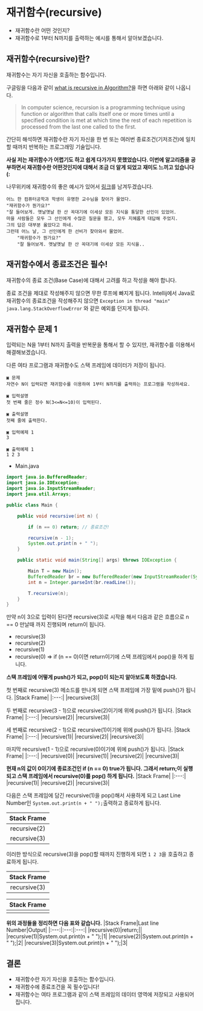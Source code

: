 # 재귀함수(recursive)
* 재귀함수란 어떤 것인지?
* 재귀함수로 1부터 N까지를 출력하는 예시를 통해서 알아보겠습니다.

## 재귀함수(recursive)란?
재귀함수는 자기 자신을 호출하는 함수입니다.

구글링을 다음과 같이 <a href="https://www.google.com/search?q=what+is+recursive+in+Algorihtm&oq=what+is+recursive+in+Algorihtm&aqs=chrome..69i57j0i13i30j0i8i13i30l2.8850j0j7&sourceid=chrome&ie=UTF-8" target="_blank" >what is recursive in Algorithm?</a>을 하면 아래와 같이 나옵니다.

> In computer science, recursion is a programming technique using function or algorithm that calls itself one or more times until a specified condition is met at which time the rest of each repetition is processed from the last one called to the first.

간단히 해석하면 재귀함수란 자기 자신을 한 번 또는 여러번 종료조건(기저조건)에 일치할 때까지 반복하는 프로그래밍 기술입니다.

**사실 저는 재귀함수가 어렵기도 하고 쉽게 다가가지 못했었습니다. 이번에 알고리즘을 공부하면서 재귀함수란 어떤것인지에 대해서 조금 더 알게 되었고 재미도 느끼고 있습니다 (:** 

나무위키에 재귀함수의 좋은 예시가 있어서 <a href="https://namu.wiki/w/%EC%9E%AC%EA%B7%80%ED%95%A8%EC%88%98" target="_blank" >링크</a>를 남겨두겠습니다.

```
어느 한 컴퓨터공학과 학생이 유명한 교수님을 찾아가 물었다.
"재귀함수가 뭔가요?"
"잘 들어보게. 옛날옛날 한 산 꼭대기에 이세상 모든 지식을 통달한 선인이 있었어. 
마을 사람들은 모두 그 선인에게 수많은 질문을 했고, 모두 지혜롭게 대답해 주었지. 
그의 답은 대부분 옳았다고 하네.
그런데 어느 날, 그 선인에게 한 선비가 찾아와서 물었어.
    "재귀함수가 뭔가요?"
    "잘 들어보게. 옛날옛날 한 산 꼭대기에 이세상 모든 지식을..
```

## 재귀함수에서 종료조건은 필수!
재귀함수의 종료 조건(Base Case)에 대해서 고려를 하고 작성을 해야 합니다. 

종료 조건을 제대로 작성해주지 않으면 무한 루프에 빠지게 됩니다. Intellij에서 Java로 재귀함수의 종료조건을 작성해주지 않으면 `Exception in thread "main" java.lang.StackOverflowError` 와 같은 예외를 던지게 됩니다.

## 재귀함수 문제 1
입력되는 N을 1부터 N까지 출력을 반복문을 통해서 할 수 있지만, 재귀함수를 이용해서 해결해보겠습니다.

다른 여타 프로그램과 재귀함수도 스택 프레임에 데이터가 저장이 됩니다.

```
▣ 문제
자연수 N이 입력되면 재귀함수를 이용하여 1부터 N까지를 출력하는 프로그램을 작성하세요.
 
▣ 입력설명
첫 번째 줄은 정수 N(3<=N<=10)이 입력된다.

▣ 출력설명
첫째 줄에 출력한다.

▣ 입력예제 1 
3

▣ 출력예제 1
1 2 3 
```

* Main.java
```java
import java.io.BufferedReader;
import java.io.IOException;
import java.io.InputStreamReader;
import java.util.Arrays;

public class Main {

    public void recursive(int n) {

        if (n == 0) return; // 종료조건!

        recursive(n - 1);
        System.out.print(n + " ");
    }

    public static void main(String[] args) throws IOException {

        Main T = new Main();
        BufferedReader br = new BufferedReader(new InputStreamReader(System.in));
        int n = Integer.parseInt(br.readLine());

        T.recursive(n);
    }
}
```

만약 n이 3으로 입력이 된다면 recursive(3)로 시작을 해서 다음과 같은 흐름으로 n == 0 만날때 까지 진행되며 return이 됩니다.
* recursive(3)
* recursive(2)
* recursive(1)
* recursive(0) => if (n == 0)이면 return이기에 스택 프레임에서 pop()을 하게 됩니다.


**스택 프레임에 어떻게 push()가 되고, pop()이 되는지 알아보도록 하겠습니다.**

첫 번째로 recursive(3) 메소드를 만나게 되면 스택 프레임에 가장 밑에 push()가 됩니다.
|Stack Frame|
|:---:|
|recursive(3)|


두 번째로 recursive(3 - 1)으로 recursive(2)이기에 위에 push()가 됩니다.
|Stack Frame|
|:---:|
|recursive(2)|
|recursive(3)|


세 번째로 recursive(2 - 1)으로 recursive(1)이기에 위에 push()가 됩니다.
|Stack Frame|
|:---:|
|recursive(1)|
|recursive(2)|
|recursive(3)|


마지막 recursive(1 - 1)으로 recursive(0)이기에 위에 push()가 됩니다.
|Stack Frame|
|:---:|
|recursive(0)|
|recursive(1)|
|recursive(2)|
|recursive(3)|


**현재 n의 값이 0이기에 종료조건인 if (n == 0) true가 됩니다. 그래서 return;이 실행되고 스택 프레임에서 recursive(0)를 pop() 하게 됩니다.**
|Stack Frame|
|:---:|
|recursive(1)|
|recursive(2)|
|recursive(3)|


다음은 스택 프레임에 담긴 recursive(1)을 pop()해서 사용하게 되고 Last Line Number인 `System.out.print(n + " ");`출력하고 종료하게 됩니다. 

|Stack Frame|
|:---:|
|recursive(2)|
|recursive(3)|

이러한 방식으로 recursive(3)을 pop()할 때까지 진행하게 되면 `1 2 3`을 호출하고 종료하게 됩니다.

|Stack Frame|
|:---:|
|recursive(3)|

|Stack Frame|
|:---:|
||

**위의 과정들을 정리하면 다음 표와 같습니다.**
|Stack Frame|Last line Number|Output|
|:---:|:---:|:---:|
|recursive(0)|return;||
|recursive(1)|System.out.print(n + " ");|1|
|recursive(2)|System.out.print(n + " ");|2|
|recursive(3)|System.out.print(n + " ");|3|

## 결론
* 재귀함수란 자기 자신을 호출하는 함수입니다.
* 재귀함수에 종료조건을 꼭 필수입니다!
* 재귀함수는 여타 프로그램과 같이 스택 프레임의 데이터 영역에 저장되고 사용되어집니다.